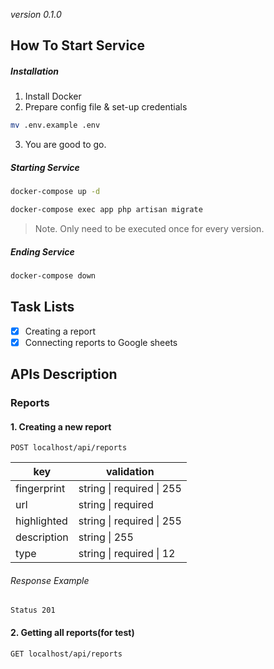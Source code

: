 *version 0.1.0*
## How To Start Service
##### Installation
1. Install Docker
2. Prepare config file & set-up credentials
```bash
mv .env.example .env
```
3. You are good to go.
##### Starting Service
```bash
docker-compose up -d
```
```bash
docker-compose exec app php artisan migrate
```
> Note. Only need to be executed once for every version.

##### Ending Service
```bash
docker-compose down
```

## Task Lists
- [x] Creating a report
- [x] Connecting reports to Google sheets

## APIs Description
### Reports

#### 1. Creating a new report
```
POST localhost/api/reports
```
| key | validation |
| --- | --- |
| fingerprint | string \| required \| 255 |
| url | string \| required | 255 |
| highlighted | string \| required \| 255 |
| description | string \| 255 |
| type | string \| required \| 12 |
###### Response Example
```
Status 201
```
#### 2. Getting all reports(for test)

```
GET localhost/api/reports
```
